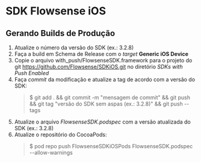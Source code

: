 # SDK Flowsense iOS

## Gerando Builds de Produção

1. Atualize o número da versão do SDK (ex.: 3.2.8)
2. Faça a build em Schema de Release com o *target* **Generic iOS Device**
3. Copie o arquivo with_push/FlowsenseSDK.framework para o projeto do git https://github.com/Flowsense/SDKiOS.git no diretório *SDKs with Push Enabled*
4. Faça *commit* da modificação e atualize a tag de acordo com a versão do SDK:
   > $ git add . && git commit -m "mensagem de commit" && git push && git tag "versão do SDK sem aspas (ex.: 3.2.8)" && git push --tags
5. Atualize o arquivo *FlowsenseSDK.podspec* com a versão atualizada do SDK (ex.: 3.2.8)
6. Atualize o repositório do CocoaPods:
   > $ pod repo push FlowsenseSDKiOSPods FlowsenseSDK.podspec --allow-warnings